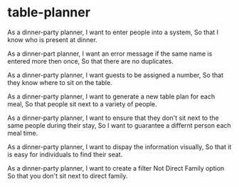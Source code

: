 # table-planner

As a dinner-party planner, 
I want to enter people into a system, 
So that I know who is present at dinner. 

As a dinner-part planner, 
I want an error message if the same name is entered more then once,
So that there are no duplicates. 

As a dinner-party planner,
I want guests to be assigned a number, 
So that they know where to sit on the table. 

As a dinner-party planner,
I want to generate a new table plan for each meal, 
So that people sit next to a variety of people.

As a dinner-party planner,
I want to ensure that they don't sit next to the same people during their stay, 
So I want to guarantee a differnt person each meal time. 

As a dinner-party planner, 
I want to dispay the information visually, 
So that it is easy for individuals to find their seat. 

As a dinner-party planner,
I want to create a filter Not Direct Family option 
So that you don't sit next to direct family.



